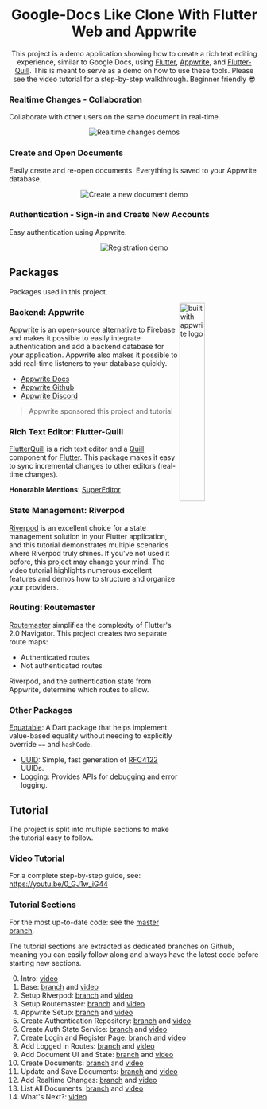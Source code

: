 <h1 align="center">Google-Docs Like Clone With Flutter Web and Appwrite</h1>

<p align="center">  
This project is a demo application showing how to create a rich text editing experience, similar to Google Docs, using <a href="https://flutter.dev/">Flutter</a>, <a href="https://appwrite.io/?utm_source=influencer&utm_medium=homepage&utm_campaign=funwithflutter">Appwrite</a>, and <a href="https://pub.dev/packages/flutter_quill">Flutter-Quill</a>. This is meant to serve as a demo on how to use these tools. Please see the video tutorial for a step-by-step walkthrough. Beginner friendly 😎
</br>

### Realtime Changes - Collaboration
Collaborate with other users on the same document in real-time.

<p align="center">
<img alt="Realtime changes demos" src="https://user-images.githubusercontent.com/13705472/162619976-6896a508-10b0-444f-84ac-894ada48e18a.gif" />
</p>

### Create and Open Documents
Easily create and re-open documents. Everything is saved to your Appwrite database.

<p align="center">
<img alt="Create a new document demo" src="https://user-images.githubusercontent.com/13705472/162619991-f6742a46-e1ec-46d8-8701-6922398248ca.gif" />
</p>

### Authentication - Sign-in and Create New Accounts
Easy authentication using Appwrite.

<p align="center">
<img alt="Registration demo" src="https://user-images.githubusercontent.com/13705472/162620014-ee411a9f-9f1c-419a-b846-5bbb876701bd.gif" />
</p>


## Packages
Packages used in this project.

<img alt="built with appwrite logo"  src="https://user-images.githubusercontent.com/13705472/162620390-34dbbcab-b9c2-44b9-966e-adf6d7a63933.svg" align="right" width="32%"/>

### Backend: Appwrite
[Appwrite](https://appwrite.io/?utm_source=influencer&utm_medium=homepage&utm_campaign=funwithflutter) is an open-source alternative to Firebase and makes it possible to easily integrate authentication and add a backend database for your application. Appwrite also makes it possible to add real-time listeners to your database quickly.

- [Appwrite Docs](https://appwrite.io/docs?utm_source=influencer&utm_medium=docs&utm_campaign=funwithflutter)
- [Appwrite Github](https://github.com/appwrite/?utm_source=influencer&utm_medium=github&utm_campaign=funwithflutter)
- [Appwrite Discord](https://discord.com/invite/GSeTUeA?utm_source=influencer&utm_medium=discord&utm_campaign=funwithflutter)

> Appwrite sponsored this project and tutorial

### Rich Text Editor: Flutter-Quill
[FlutterQuill](https://pub.dev/packages/flutter_quill) is a rich text editor and a [Quill](https://quilljs.com/docs/formats) component for [Flutter](https://github.com/flutter/flutter). This package makes it easy to sync incremental changes to other editors (real-time changes).

**Honorable Mentions**: [SuperEditor](https://superlist.com/SuperEditor/)

### State Management: Riverpod
[Riverpod](https://riverpod.dev/) is an excellent choice for a state management solution in your Flutter application, and this tutorial demonstrates multiple scenarios where Riverpod truly shines. If you've not used it before, this project may change your mind. The video tutorial highlights numerous excellent features and demos how to structure and organize your providers.

### Routing: Routemaster
[Routemaster](https://pub.dev/packages/routemaster) simplifies the complexity of Flutter's 2.0 Navigator. This project creates two separate route maps:
- Authenticated routes
- Not authenticated routes

Riverpod, and the authentication state from Appwrite, determine which routes to allow.

### Other Packages
[Equatable](https://pub.dev/packages/equatable): A Dart package that helps implement value-based equality without needing to explicitly override `==` and `hashCode`.
- [UUID](https://pub.dev/packages/uuid): Simple, fast generation of [RFC4122](https://www.ietf.org/rfc/rfc4122.txt) UUIDs.
- [Logging](https://pub.dev/packages/logging): Provides APIs for debugging and error logging.

## Tutorial
The project is split into multiple sections to make the tutorial easy to follow.

### Video Tutorial
For a complete step-by-step guide, see: https://youtu.be/0_GJ1w_iG44

### Tutorial Sections
For the most up-to-date code: see the [master branch](https://github.com/funwithflutter/google-docs-clone-flutter/tree/master).

The tutorial sections are extracted as dedicated branches on Github, meaning you can easily follow along and always have the latest code before starting new sections.

0. Intro: [video](https://www.youtube.com/watch?v=0_GJ1w_iG44&t=0s)
1. Base: [branch](https://github.com/funwithflutter/google-docs-clone-flutter/tree/01-base) and [video](https://www.youtube.com/watch?v=0_GJ1w_iG44&t=239s)
2. Setup Riverpod: [branch](https://github.com/funwithflutter/google-docs-clone-flutter/tree/02-setup_riverpod) and [video](https://www.youtube.com/watch?v=0_GJ1w_iG44&t=308s)
3. Setup Routemaster: [branch](https://github.com/funwithflutter/google-docs-clone-flutter/tree/03-setup_routemaster) and [video](https://www.youtube.com/watch?v=0_GJ1w_iG44&t=398s)
4. Appwrite Setup: [branch](https://github.com/funwithflutter/google-docs-clone-flutter/tree/04-appwrite_setup) and [video](https://www.youtube.com/watch?v=0_GJ1w_iG44&t=697s)
5. Create Authentication Repository: [branch](https://github.com/funwithflutter/google-docs-clone-flutter/tree/05-auth_repository) and [video](https://www.youtube.com/watch?v=0_GJ1w_iG44&t=1039s)
6. Create Auth State Service: [branch](https://github.com/funwithflutter/google-docs-clone-flutter/tree/06-auth_state_service) and [video](https://www.youtube.com/watch?v=0_GJ1w_iG44&t=1473s)
7. Create Login and Register Page: [branch](https://github.com/funwithflutter/google-docs-clone-flutter/tree/07-login_and_register_page) and [video](https://www.youtube.com/watch?v=0_GJ1w_iG44&t=2099s)
8. Add Logged in Routes: [branch](https://github.com/funwithflutter/google-docs-clone-flutter/tree/08-add_logged_in_routes) and [video](https://www.youtube.com/watch?v=0_GJ1w_iG44&t=2702s)
9. Add Document UI and State: [branch](https://github.com/funwithflutter/google-docs-clone-flutter/tree/09-add_document_ui_and_state) and [video](https://www.youtube.com/watch?v=0_GJ1w_iG44&t=3118s)
10. Create Documents: [branch](https://github.com/funwithflutter/google-docs-clone-flutter/tree/10-create_documents) and [video](https://www.youtube.com/watch?v=0_GJ1w_iG44&t=4067s)
11. Update and Save Documents: [branch](https://github.com/funwithflutter/google-docs-clone-flutter/tree/11-update_and_save_documents) and [video](https://www.youtube.com/watch?v=0_GJ1w_iG44&t=4695s)
12. Add Realtime Changes: [branch](https://github.com/funwithflutter/google-docs-clone-flutter/tree/12-realtime_changes) and [video](https://www.youtube.com/watch?v=0_GJ1w_iG44&t=5722s)
13. List All Documents: [branch](https://github.com/funwithflutter/google-docs-clone-flutter/tree/13-list_all_documents) and [video](https://www.youtube.com/watch?v=0_GJ1w_iG44&t=6525s)
14. What's Next?: [video](https://www.youtube.com/watch?v=0_GJ1w_iG44&t=7011s)
